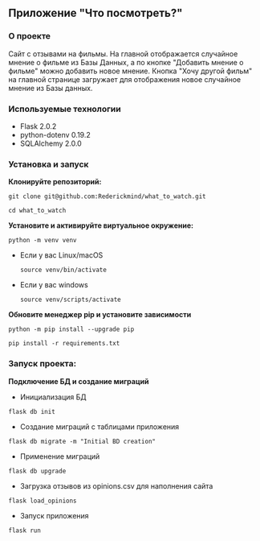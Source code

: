 ## Приложение "Что посмотреть?"

### О проекте

Сайт с отзывами на фильмы.
На главной отображается случайное мнение о фильме из Базы Данных, а по кнопке "Добавить мнение о фильме" можно добавить новое мнение.
Кнопка "Хочу другой фильм" на главной странице загружает для отображения новое случайное мнение из Базы данных.


### Используемые технологии
- Flask 2.0.2
- python-dotenv 0.19.2
- SQLAlchemy 2.0.0

### Установка и запуск

**Клонируйте репозиторий:**

```
git clone git@github.com:Rederickmind/what_to_watch.git
```

```
cd what_to_watch
```

**Установите и активируйте виртуальное окружение:**

```
python -m venv venv
```

* Если у вас Linux/macOS

    ```
    source venv/bin/activate
    ```

* Если у вас windows

    ```
    source venv/scripts/activate
    ```

**Обновите менеджер pip и установите зависимости**

```
python -m pip install --upgrade pip
```

```
pip install -r requirements.txt
```


### Запуск проекта:

**Подключение БД и создание миграций**

- Инициализация БД
```
flask db init
```
- Создание миграций с таблицами приложения
```
flask db migrate -m "Initial BD creation"
```
- Применение миграций
```
flask db upgrade
```
- Загрузка отзывов из opinions.csv для наполнения сайта
```
flask load_opinions
```
- Запуск приложения
```
flask run
```